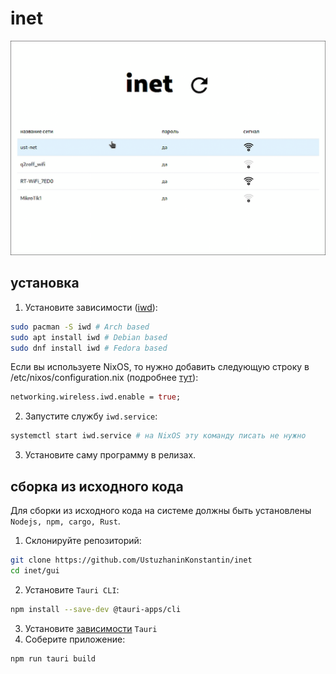 # inet
![Скриншот](demo.png) 
## установка
1. Установите зависимости ([iwd](https://wiki.archlinux.org/title/Iwd_(%D0%A0%D1%83%D1%81%D1%81%D0%BA%D0%B8%D0%B9))):
```bash
sudo pacman -S iwd # Arch based
sudo apt install iwd # Debian based
sudo dnf install iwd # Fedora based
```
Если вы используете NixOS, то нужно добавить следующую строку в /etc/nixos/configuration.nix (подробнее [тут](https://nixos.wiki/wiki/Iwd)):
```nix
networking.wireless.iwd.enable = true;
```
2. Запустите службу `iwd.service`:
```bash
systemctl start iwd.service # на NixOS эту команду писать не нужно
```
3. Установите саму программу в релизах.
## сборка из исходного кода
Для сборки из исходного кода на системе должны быть установлены `Nodejs, npm, cargo, Rust`.
1. Склонируйте репозиторий:
```bash
git clone https://github.com/UstuzhaninKonstantin/inet
cd inet/gui
```
2. Установите `Tauri CLI`:
```bash
npm install --save-dev @tauri-apps/cli
 ```
 3. Установите [зависимости](https://tauri.app/v1/guides/getting-started/prerequisites/#setting-up-linux) `Tauri` 
 4. Соберите приложение:
```bash
npm run tauri build
```


